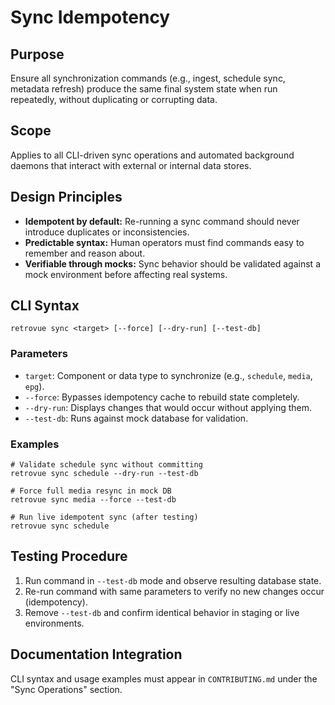 # Sync Idempotency

## Purpose

Ensure all synchronization commands (e.g., ingest, schedule sync, metadata refresh) produce the same final system state when run repeatedly, without duplicating or corrupting data.

## Scope

Applies to all CLI-driven sync operations and automated background daemons that interact with external or internal data stores.

## Design Principles

- **Idempotent by default:** Re-running a sync command should never introduce duplicates or inconsistencies.
- **Predictable syntax:** Human operators must find commands easy to remember and reason about.
- **Verifiable through mocks:** Sync behavior should be validated against a mock environment before affecting real systems.

## CLI Syntax

```
retrovue sync <target> [--force] [--dry-run] [--test-db]
```

### Parameters

- `target`: Component or data type to synchronize (e.g., `schedule`, `media`, `epg`).
- `--force`: Bypasses idempotency cache to rebuild state completely.
- `--dry-run`: Displays changes that would occur without applying them.
- `--test-db`: Runs against mock database for validation.

### Examples

```
# Validate schedule sync without committing
retrovue sync schedule --dry-run --test-db

# Force full media resync in mock DB
retrovue sync media --force --test-db

# Run live idempotent sync (after testing)
retrovue sync schedule
```

## Testing Procedure

1. Run command in `--test-db` mode and observe resulting database state.
2. Re-run command with same parameters to verify no new changes occur (idempotency).
3. Remove `--test-db` and confirm identical behavior in staging or live environments.

## Documentation Integration

CLI syntax and usage examples must appear in `CONTRIBUTING.md` under the "Sync Operations" section.



